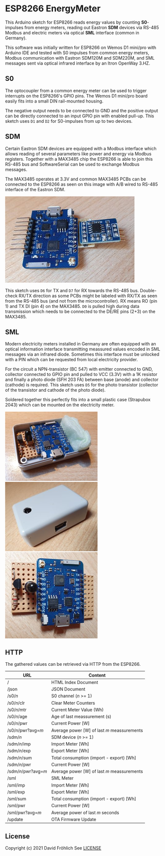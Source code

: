 # ESP8266 EnergyMeter

This Arduino sketch for ESP8266 reads energy values by counting **S0**-impulses from energy meters, reading out Eastron **SDM** devices via RS-485 Modbus and electric meters via optical **SML** interface (common in Germany).

This software was initially written for ESP8266 on Wemos D1 mini/pro with Arduino IDE and tested with S0 impulses from common energy meters, Modbus communication with Eastron SDM120M and SDM220M, and SML messages sent via optical infrared interface by an Itron OpenWay 3.HZ.



## S0

The optocoupler from a common energy meter can be used to trigger interrupts on the ESP8266's GPIO pins. The Wemos D1 mini/pro board easily fits into a small DIN rail-mounted housing.

The negative output needs to be connected to GND and the positive output can be directly connected to an input GPIO pin with enabled pull-up.
This sketch uses `D1` and `D2` for S0-impulses from up to two devices.



## SDM

Certain Eastron SDM devices are equipped with a Modbus interface which allows reading of several parameters like power and energy via Modbus registers. Together with a MAX3485 chip the ESP8266 is able to join this RS-485 bus and SoftwareSerial can be used to exchange Modbus messages.

The MAX3485 operates at 3.3V and common MAX3485 PCBs can be connected to the ESP8266 as seen on this image with A/B wired to RS-485 interface of the Eastron SDM.

![EnergyMeter SDM Photo](img/EnergyMeter-sdm.jpg?raw=true)

This sketch uses `D6` for TX and `D7` for RX towards the RS-485 bus.
Double-check RX/TX direction as some PCBs might be labeled with RX/TX as seen from the RS-485 bus (and not from the microcontroller). RX means RO (pin 1) and TX DI (pin 4) on the MAX3485.
`D0` is pulled high during data transmission which needs to be connected to the DE/RE pins (2+3) on the MAX3485.



## SML

Modern electricity meters installed in Germany are often equipped with an optical information interface transmitting meassured values encoded in SML messages via an infrared diode. Sometimes this interface must be unlocked with a PIN which can be requested from local electricity provider.

For the circuit a NPN-transistor (BC 547) with emitter connected to GND, collector connected to GPIO pin and pulled to VCC (3.3V) with a 1K resistor and finally a photo diode (SFH 203 FA) between base (anode) and collector (cathode) is required.
This sketch uses `D5` for the photo transistor (collector of the transistor and cathode of the photo diode).

Soldered together this perfectly fits into a small plastic case (Strapubox 2043) which can be mounted on the electricity meter.

![EnergyMeter SML Board](img/EnergyMeter-sml-board.jpg?raw=true)
![EnergyMeter SML Case](img/EnergyMeter-sml-case.jpg?raw=true)
![EnergyMeter SML Photo](img/EnergyMeter-sml.jpg?raw=true)



## HTTP

The gathered values can be retrieved via HTTP from the ESP8266.

URL                  | Content
-------------------- | --------------------------
/                    | HTML Index Document
/json                | JSON Document
/s0/*n*              | S0 channel (*n* >= 1)
/s0/*n*/clr          | Clear Meter Counters
/s0/*n*/mtr          | Current Meter Value (Wh)
/s0/*n*/age          | Age of last meassurement (s)
/s0/*n*/pwr          | Current Power [W]
/s0/*n*/pwr?avg=*m*  | Average power [W] of last *m* meassurements
/sdm/*n*             | SDM device (*n* >= 1)
/sdm/*n*/imp         | Import Meter [Wh]
/sdm/*n*/exp         | Export Meter [Wh]
/sdm/*n*/sum         | Total consumption (import - export) [Wh]
/sdm/*n*/pwr         | Current Power [W]
/sdm/*n*/pwr?avg=*m* | Average power [W] of last *m* meassurements
/sml                 | SML Meter
/sml/imp             | Import Meter [Wh]
/sml/exp             | Export Meter [Wh]
/sml/sum             | Total consumption (import - export) [Wh]
/sml/pwr             | Current Power [W]
/sml/pwr?avg=*m*     | Average power of last *m* seconds
/update              | OTA Firmware Update



## License

Copyright (c) 2021 David Fröhlich
See [LICENSE](LICENSE)
